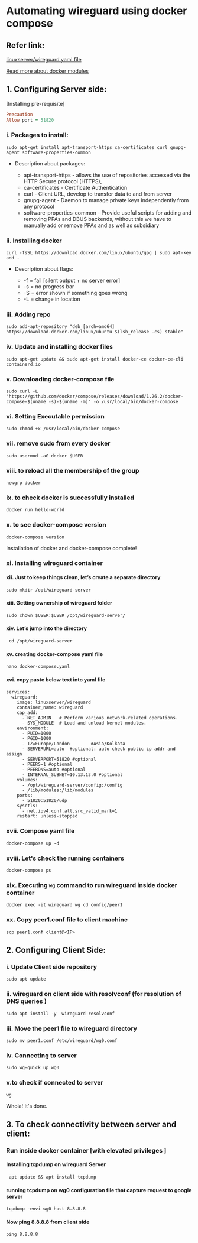 # Automating wireguard using docker compose

## Refer link:

[linuxserver/wireguard yaml file](https://hub.docker.com/r/linuxserver/wireguard)

[Read more about docker modules](https://docs.docker.com/engine/reference/run/)


## 1. Configuring Server side:
[Installing pre-requisite]

```ruby
Precaution
Allow port = 51820
```

### i. Packages to install:
`sudo apt-get install apt-transport-https ca-certificates curl gnupg-agent software-properties-common
`

- Description about packages:

  * apt-transport-https - allows the use of repositories accessed via the HTTP Secure protocol (HTTPS),
  * ca-certificates - Certificate Authentication
  * curl  - Client URL, develop to transfer data to and from server
  * gnupg-agent - Daemon to manage private keys independently from any protocol
  * software-properties-common  - Provide useful scripts for adding and removing PPAs and DBUS backends, without this we have to manually add or remove PPAs and as well as subsidiary

### ii. Installing docker

`curl -fsSL https://download.docker.com/linux/ubuntu/gpg | sudo apt-key add -`

* Description about flags:

  * -f = fail [silent output + no server error]
  * -s = no progress bar
  * -S = error shown if something goes wrong
  * -L = change in location

### iii. Adding repo
```
sudo add-apt-repository "deb [arch=amd64] https://download.docker.com/linux/ubuntu $(lsb_release -cs) stable"
```

### iv. Update and installing docker files
`sudo apt-get update && sudo apt-get install docker-ce docker-ce-cli containerd.io`

### v. Downloading docker-compose file
```
sudo curl -L "https://github.com/docker/compose/releases/download/1.26.2/docker-compose-$(uname -s)-$(uname -m)" -o /usr/local/bin/docker-compose
```

### vi. Setting Executable permission
`sudo chmod +x /usr/local/bin/docker-compose`


### vii. remove sudo from every docker
`sudo usermod -aG docker $USER`

### viii. to reload all the membership of the group
`newgrp docker`

### ix. to check docker is successfully installed
`docker run hello-world`

### x. to see docker-compose version
`docker-compose version`

Installation of docker and docker-compose complete!


### xi. Installing wireguard container

#### xii. Just to keep things clean, let’s create a separate directory
`sudo mkdir /opt/wireguard-server`

#### xiii. Getting ownership of wireguard folder
`sudo chown $USER:$USER /opt/wireguard-server/`

#### xiv. Let’s jump into the directory
` cd /opt/wireguard-server`

#### xv. creating docker-compose yaml file
`nano docker-compose.yaml`

#### xvi. copy paste below text into yaml file
```version: "2.1"
services:
  wireguard:
    image: linuxserver/wireguard
    container_name: wireguard
    cap_add:
      - NET_ADMIN 	# Perform various network-related operations.
      - SYS_MODULE	# Load and unload kernel modules.
    environment:
      - PUID=1000
      - PGID=1000
      - TZ=Europe/London		#Asia/Kolkata
      - SERVERURL=auto  #optional: auto check public ip addr and assign
      - SERVERPORT=51820 #optional
      - PEERS=1 #optional
      - PEERDNS=auto #optional
      - INTERNAL_SUBNET=10.13.13.0 #optional
    volumes:
      - /opt/wireguard-server/config:/config
      - /lib/modules:/lib/modules
    ports:
      - 51820:51820/udp
    sysctls:
      - net.ipv4.conf.all.src_valid_mark=1
    restart: unless-stopped
```

### xvii. Compose yaml file
`docker-compose up -d`

### xviii. Let's check the running containers
`docker-compose ps`

### xix. Executing `wg` command to run wireguard inside docker container
`docker exec -it wireguard wg
cd config/peer1`

### xx. Copy peer1.conf file to client machine
`scp peer1.conf client@<IP>`



## 2. Configuring Client Side:

### i. Update Client side repository
`sudo apt update`

### ii. wireguard on client side with resolvconf (for resolution of DNS queries )
`sudo apt install -y  wireguard resolvconf`

### iii. Move the peer1 file to wireguard directory
`sudo mv peer1.conf /etc/wireguard/wg0.conf`

### iv. Connecting to server
`sudo wg-quick up wg0`

### v.to check if connected to server
`wg`

Whola! It's done.


## 3. To check connectivity between server and client:

### Run inside docker container [with elevated privileges ]
#### Installing tcpdump on wireguard Server
` apt update && apt install tcpdump`

#### running tcpdump on wg0 configuration file that capture request to google server
`tcpdump -envi wg0 host 8.8.8.8`

#### Now ping 8.8.8.8 from client side
`ping 8.8.8.8`
